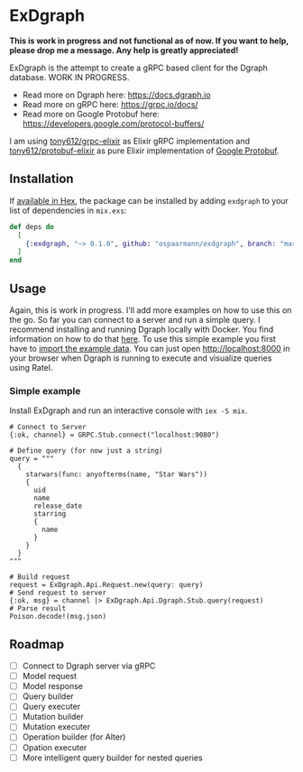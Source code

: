 # ExDgraph

**This is work in progress and not functional as of now. If you want to help, please drop me a message. Any help is greatly appreciated!**

ExDgraph is the attempt to create a gRPC based client for the Dgraph database. WORK IN PROGRESS.

- Read more on Dgraph here: https://docs.dgraph.io
- Read more on gRPC here: https://grpc.io/docs/
- Read more on Google Protobuf here: https://developers.google.com/protocol-buffers/

I am using [tony612/grpc-elixir](https://github.com/tony612/grpc-elixir) as Elixir gRPC implementation and [tony612/protobuf-elixir](https://github.com/tony612/protobuf-elixir) as pure Elixir implementation of [Google Protobuf](https://developers.google.com/protocol-buffers/).

## Installation

If [available in Hex](https://hex.pm/docs/publish), the package can be installed
by adding `exdgraph` to your list of dependencies in `mix.exs`:

```elixir
def deps do
  [
    {:exdgraph, "~> 0.1.0", github: "ospaarmann/exdgraph", branch: "master"}
  ]
end
```

## Usage

Again, this is work in progress. I'll add more examples on how to use this on the go. So far you can connect to a server and run a simple query. I recommend installing and running Dgraph locally with Docker. You find information on how to do that [here](https://docs.dgraph.io/get-started/#from-docker-image). To use this simple example you first have to [import the example data](https://docs.dgraph.io/get-started/#step-3-run-queries). You can just open [http://localhost:8000](http://localhost:8000) in your browser when Dgraph is running to execute and visualize queries using Ratel.

### Simple example

Install ExDgraph and run an interactive console with `iex -S mix`.

```
# Connect to Server
{:ok, channel} = GRPC.Stub.connect("localhost:9080")

# Define query (for now just a string)
query = """
  {
    starwars(func: anyofterms(name, "Star Wars"))
    {
      uid
      name
      release_date
      starring
      {
        name
      }
    }
  }
"""

# Build request
request = ExDgraph.Api.Request.new(query: query)
# Send request to server
{:ok, msg} = channel |> ExDgraph.Api.Dgraph.Stub.query(request)
# Parse result
Poison.decode!(msg.json)
```

## Roadmap

- [ ] Connect to Dgraph server via gRPC
- [ ] Model request
- [ ] Model response
- [ ] Query builder
- [ ] Query executer
- [ ] Mutation builder
- [ ] Mutation executer
- [ ] Operation builder (for Alter)
- [ ] Opation executer
- [ ] More intelligent query builder for nested queries
